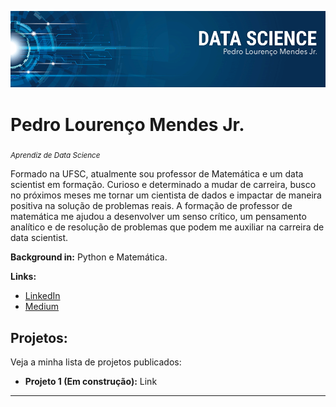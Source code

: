 <p align="center">
  <img src="banner.png" >
</p>

# Pedro Lourenço Mendes Jr.
<sub>*Aprendiz de Data Science*</sub>

Formado na UFSC, atualmente sou professor de Matemática e um data scientist em formação. Curioso e determinado a mudar de carreira, busco no próximos meses me tornar um cientista de dados e impactar de maneira positiva na solução de problemas reais. A formação de professor de matemática me ajudou a desenvolver um senso crítico, um pensamento analítico e de resolução de problemas que podem me auxiliar na carreira de data scientist. 

**Background in:** Python e Matemática. 

**Links:**
* [LinkedIn](https://www.linkedin.com/in/pedro-lourenço-mendes-júnior-a755b7154/)
* [Medium](https://www.medium.com)


## Projetos:
Veja a minha lista de projetos publicados:

* **Projeto 1 (Em construção):** Link

---
